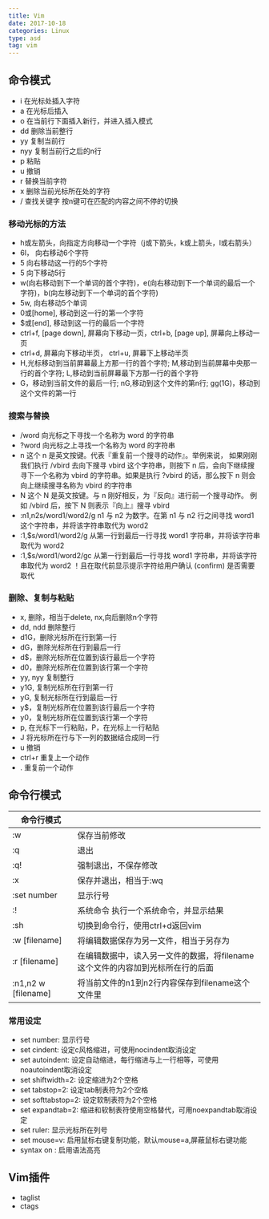 ```yaml
---
title: Vim 
date: 2017-10-18
categories: Linux
type: asd
tag: vim 
---
```


## 命令模式
* i 在光标处插入字符
* a 在光标后插入
* o 在当前行下面插入新行，并进入插入模式
* dd 删除当前整行
* yy 复制当前行
* nyy 复制当前行之后的n行
* p 粘贴
* u 撤销
* r 替换当前字符
* x 删除当前光标所在处的字符
* / 查找关键字 按n键可在匹配的内容之间不停的切换
<!--more-->

### 移动光标的方法
* h或左箭头，向指定方向移动一个字符（j或下箭头，k或上箭头，l或右箭头）
* 6l， 向右移动6个字符
* 5<space> 向右移动这一行的5个字符
* 5<enter> 向下移动5行
* w(向右移动到下一个单词的首个字符)，e(向右移动到下一个单词的最后一个字符)，b(向左移动到下一个单词的首个字符)
* 5w, 向右移动5个单词
* 0或[home], 移动到这一行的第一个字符
* $或[end], 移动到这一行的最后一个字符
* ctrl+f, [page down], 屏幕向下移动一页，ctrl+b, [page up], 屏幕向上移动一页
* ctrl+d, 屏幕向下移动半页， ctrl+u, 屏幕下上移动半页
* H,光标移动到当前屏幕最上方那一行的首个字符; M,移动到当前屏幕中央那一行的首个字符; L,移动到当前屏幕最下方那一行的首个字符
* G，移动到当前文件的最后一行; nG,移动到这个文件的第n行; gg(1G)，移动到这个文件的第一行

### 搜索与替换
* /word  向光标之下寻找一个名称为 word 的字符串
* ?word  向光标之上寻找一个名称为 word 的字符串
* n      这个 n 是英文按键。代表『重复前一个搜寻的动作』。举例来说， 如果刚刚我们执行 /vbird 去向下搜寻 vbird 这个字符串，则按下 n 后，会向下继续搜寻下一个名称为 vbird 的字符串。如果是执行 ?vbird 的话，那么按下 n 则会向上继续搜寻名称为 vbird 的字符串
* N      这个 N 是英文按键。与 n 刚好相反，为『反向』进行前一个搜寻动作。 例如 /vbird 后，按下 N 则表示『向上』搜寻 vbird 
* :n1,n2s/word1/word2/g   n1 与 n2 为数字。在第 n1 与 n2 行之间寻找 word1 这个字符串，并将该字符串取代为 word2
* :1,$s/word1/word2/g   从第一行到最后一行寻找 word1 字符串，并将该字符串取代为 word2
* :1,$s/word1/word2/gc  从第一行到最后一行寻找 word1 字符串，并将该字符串取代为 word2 ！且在取代前显示提示字符给用户确认 (confirm) 是否需要取代

### 删除、复制与粘贴
* x, 删除，相当于delete, nx,向后删除n个字符
* dd, ndd 删除整行
* d1G，删除光标所在行到第一行
* dG，删除光标所在行到最后一行
* d$，删除光标所在位置到该行最后一个字符
* d0，删除光标所在位置到该行第一个字符
* yy, nyy 复制整行
* y1G, 复制光标所在行到第一行
* yG, 复制光标所在行到最后一行
* y$，复制光标所在位置到该行最后一个字符
* y0，复制光标所在位置到该行第一个字符
* p, 在光标下一行粘贴，P，在光标上一行粘贴
* J 将光标所在行与下一列的数据结合成同一行
* u 撤销
* ctrl+r 重复上一个动作
* . 重复前一个动作

## 命令行模式
| 命令行模式      |               |
| ------------------ | ------------- |
| :w            | 保存当前修改|
| :q            | 退出|
| :q!           | 强制退出，不保存修改|
| :x            | 保存并退出，相当于:wq|
| :set number   | 显示行号|
| :!            | 系统命令 执行一个系统命令，并显示结果|
| :sh           | 切换到命令行，使用ctrl+d返回vim| 
| :w [filename] | 将编辑数据保存为另一文件，相当于另存为 | 
| :r [filename] | 在编辑数据中，读入另一文件的数据，将filename这个文件的内容加到光标所在行的后面  | 
| :n1,n2 w [filename] | 将当前文件的n1到n2行内容保存到filename这个文件里 | 

### 常用设定
* set number: 显示行号
* set cindent: 设定c风格缩进，可使用nocindent取消设定
* set autoindent: 设定自动缩进，每行缩进与上一行相等，可使用noautoindent取消设定
* set shiftwidth=2: 设定缩进为2个空格
* set tabstop=2: 设定tab制表符为2个空格
* set softtabstop=2: 设定软制表符为2个空格
* set expandtab=2: 缩进和软制表符使用空格替代，可用noexpandtab取消设定
* set ruler: 显示光标所在列号
* set mouse=v: 启用鼠标右键复制功能，默认mouse=a,屏蔽鼠标右键功能
* syntax on : 启用语法高亮

## Vim插件
* taglist
* ctags


